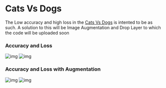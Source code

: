 # Cats Vs Dogs

The Low accuracy and high loss in the [Cats Vs Dogs](https://github.com/Nova1323/Machine-Learning/blob/master/Tensorflow/Cats%20Vs%20Dogs/CatsVsDogs.ipynb) is intented to be as such.
A solution to this will be Image Augmentation and Drop Layer to which the code will be uploaded soon 

### Accuracy and Loss

![img](https://github.com/Nova1323/Machine-Learning/blob/Nova1323-patch-1/CNN/Cats%20Vs%20Dogs/Stats/acc.png)
![img](https://github.com/Nova1323/Machine-Learning/blob/Nova1323-patch-1/CNN/Cats%20Vs%20Dogs/Stats/loss.png)

### Accuracy and Loss with Augmentation

![img](https://github.com/Nova1323/Machine-Learning/blob/Nova1323-patch-1/CNN/Cats%20Vs%20Dogs/Stats/aug%20acc.png)
![img](https://github.com/Nova1323/Machine-Learning/blob/Nova1323-patch-1/CNN/Cats%20Vs%20Dogs/Stats/aug%20loss.png)
